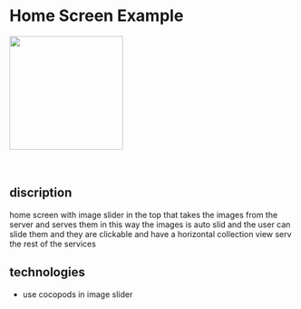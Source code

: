 # Home Screen Example
<img src="media/g.gif" width=200/>
</br></br></br>

## discription
home screen with image slider in the top that takes the images from the server and serves them in this way the images is auto slid and the user can slide them and they are clickable and have a horizontal collection view serv the rest of the services

## technologies

* use cocopods in image slider